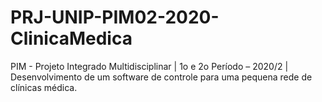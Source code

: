 # PRJ-UNIP-PIM02-2020-ClinicaMedica
PIM - Projeto Integrado Multidisciplinar | 1o e 2o Período – 2020/2 | Desenvolvimento de um software de controle para uma pequena rede de clínicas médica.
